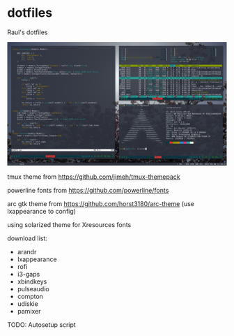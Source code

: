 # dotfiles
Raul's dotfiles

![dotfile-terminal](/images/dotfile-terminal.png)

tmux theme from https://github.com/jimeh/tmux-themepack

powerline fonts from https://github.com/powerline/fonts

arc gtk theme from https://github.com/horst3180/arc-theme (use lxappearance to config)

using solarized theme for Xresources fonts

download list:
- arandr
- lxappearance
- rofi
- i3-gaps
- xbindkeys
- pulseaudio
- compton
- udiskie
- pamixer

TODO: Autosetup script
